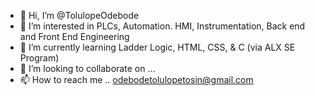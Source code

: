 - 👋 Hi, I’m @TolulopeOdebode
- 👀 I’m interested in PLCs, Automation. HMI, Instrumentation, Back end and Front End Engineering 
- 🌱 I’m currently learning Ladder Logic, HTML, CSS, & C (via ALX SE Program)
- 💞️ I’m looking to collaborate on ...
- 📫 How to reach me .. odebodetolulopetosin@gmail.com

<!---
TolulopeOdebode/TolulopeOdebode is a ✨ special ✨ repository because its `README.md` (this file) appears on your GitHub profile.
You can click the Preview link to take a look at your changes.
--->
